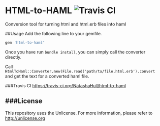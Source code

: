 # HTML-to-HAML ![Travis CI](https://travis-ci.org/NatashaHull/html-to-haml.svg?branch=master)
Conversion tool for turning html and html.erb files into haml

##Usage
Add the following line to your gemfile.
```ruby
gem 'html-to-haml'
```
Once you have run `bundle install`, you can simply call the converter directly.

Call `HtmlToHaml::Converter.new(File.read('path/to/file.html.erb').convert` and get the text for a converted haml file.

###Travis CI
https://travis-ci.org/NatashaHull/html-to-haml

###License
--------------------------
This repository uses the Unlicense.
For more information, please refer to <http://unlicense.org>
